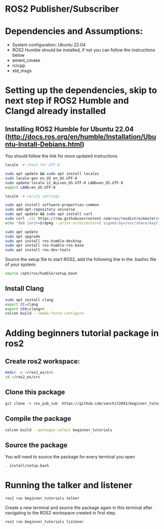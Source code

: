 # ROS2 Publisher/Subscriber

# Dependencies and Assumptions:

* System configuration: Ubuntu 22.04
* ROS2 Humble should be installed, if not you can follow the instructions below
* ament_cmake
* rclcpp
* std_msgs
  
# Setting up the dependencies, skip to next step if ROS2 Humble and Clangd already installed 
## Installing ROS2 Humble for Ubuntu 22.04 (http://docs.ros.org/en/humble/Installation/Ubuntu-Install-Debians.html) 
You should follow the link for more updated instructions

```bash
locale  # check for UTF-8

sudo apt update && sudo apt install locales
sudo locale-gen en_US en_US.UTF-8
sudo update-locale LC_ALL=en_US.UTF-8 LANG=en_US.UTF-8
export LANG=en_US.UTF-8

locale  # verify settings
```

```bash
sudo apt install software-properties-common
sudo add-apt-repository universe
sudo apt update && sudo apt install curl
sudo curl -sSL https://raw.githubusercontent.com/ros/rosdistro/master/ros.key -o /usr/share/keyrings/ros-archive-keyring.gpg
echo "deb [arch=$(dpkg --print-architecture) signed-by=/usr/share/keyrings/ros-archive-keyring.gpg] http://packages.ros.org/ros2/ubuntu $(. /etc/os-release && echo $UBUNTU_CODENAME) main" | sudo tee /etc/apt/sources.list.d/ros2.list > /dev/null
```

```bash
sudo apt update
sudo apt upgrade
sudo apt install ros-humble-desktop
sudo apt install ros-humble-ros-base
sudo apt install ros-dev-tools
```

Source the setup file to start ROS2, add the following line in the .bashrc file of your system:
```bash
source /opt/ros/humble/setup.bash
```

## Install Clang

```bash
sudo apt install clang
export CC=clang
export CXX=clang++
colcon build --cmake-force-configure
```

# Adding beginners tutorial package in ros2

## Create ros2 workspace:

```bash
mkdir -p ~/ros2_ws/src
cd ~/ros2_ws/src
```

## Clone this package

```bash
git clone -b ros_pub_sub  https://github.com/sanchit2843/beginner_tutorials
```

## Compile the package

```bash
colcon build --packages-select beginner_tutorials
```

## Source the package

You will need to source the package for every terminal you open

```bash
. install/setup.bash
```

# Running the talker and listener

```bash
ros2 run beginner_tutorials talker

```

Create a new terminal and source the package again in this terminal after navigating to the ROS2 workspace created in first step.

```bash
ros2 run beginner_tutorials listener

```

